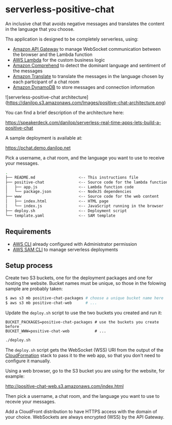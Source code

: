 # serverless-positive-chat

An inclusive chat that avoids negative messages and translates the content in the language that you choose.

Ths application is designed to be completely serverless, using:

- [Amazon API Gateway](https://aws.amazon.com/api-gateway/) to manage WebSocket communication between the browser and the Lambda function
- [AWS Lambda](https://aws.amazon.com/lambda/) for the custom business logic
- [Amazon Comprehend](https://aws.amazon.com/comprehend/) to detect the dominant language and sentiment of the messages
- [Amazon Translate](https://aws.amazon.com/translate/) to translate the messages in the language chosen by each participant of a chat room
- [Amazon DynamoDB](https://aws.amazon.com/dynamodb/) to store messages and connection information

![serverless-positive-chat architecture]
(https://danilop.s3.amazonaws.com/Images/positive-chat-architecture.png)

You can find a brief description of the architecture here:

https://speakerdeck.com/danilop/serverless-real-time-apps-lets-build-a-positive-chat

A sample deployment is available at:

https://pchat.demo.danilop.net

Pick a username, a chat room, and the language you want to use to receive your messages.

```bash
.
├── README.md                   <-- This instructions file
├── positive-chat               <-- Source code for the lambda function
│   ├── app.js                  <-- Lambda function code
│   └── package.json            <-- NodeJS dependencies
├── www                         <-- Source code for the web content
│   ├── index.html              <-- HTML page
│   └── index.js                <-- JavaScript running in the browser
├── deploy.sh                   <-- Deployment script
└── template.yaml               <-- SAM template
```

## Requirements

* [AWS CLI](https://aws.amazon.com/cli/) already configured with Administrator permission
* [AWS SAM CLI](https://aws.amazon.com/serverless/sam/) to manage serverless deployments

## Setup process

Create two S3 buckets, one for the deployment packages and one for hosting the website. Bucket names must be unique, so those in the folowing sample are probably taken:

```bash
$ aws s3 mb positive-chat-packages # choose a unique bucket name here
$ aws s3 mb positive-chat-web      # ...
```

Update the `deploy.sh` script to use the two buckets you created and run it:

```
BUCKET_PACKAGES=positive-chat-packages # use the buckets you create before
BUCKET_WWW=positive-chat-web           # ...
```

```bash
./deploy.sh
```

The `deploy.sh` script gets the WebSocket (WSS) URI from the output of the [CloudFormation](https://aws.amazon.com/cloudformation/) stack to pass it to the web app, so that you don't need to configure it manually.

Using a web browser, go to the S3 bucket you are using for the website, for example:

http://positive-chat-web.s3.amazonaws.com/index.html

Then pick a username, a chat room, and the language you want to use to recevie your messages.

Add a CloudFront distribution to have HTTPS access with the domain of your choice. WebSockets are always encrypted (WSS) by the API Gateway.

